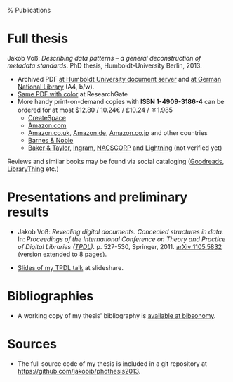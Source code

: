 % Publications

# Full thesis

Jakob Voß: *Describing data patterns – a general deconstruction of metadata standards*.
PhD thesis, Humboldt-University Berlin, 2013.

* Archived PDF [at Humboldt University document server](http://edoc.hu-berlin.de/dissertationen/voss-jakob-2013-05-31/) 
  and [at German National Library](http://d-nb.info/1041284497) (A4, b/w).
* [Same PDF with color](https://www.researchgate.net/publication/255711288_Describing_Data_Patterns._A_general_deconstruction_of_metadata_standards) at ResearchGate
* More handy print-on-demand copies with **ISBN 1-4909-3186-4** can be ordered for at most $12.80 / 10.24€ / £10.24 / ￥1.985
    * [CreateSpace](https://www.createspace.com/4351505)
    * [Amazon.com](http://amzn.com/1490931864)
    * [Amazon.co.uk](http://amazon.co.uk/dp/1490931864/),
      [Amazon.de](http://amazon.de/dp/1490931864/),
      [Amazon.co.jp](http://www.amazon.co.jp/dp/1490931864) and other countries
    * [Barnes & Noble](http://www.barnesandnoble.com/w/describing-data-patterns-jakob-voss/1116359218?ean=9781490931869)
    * [Baker & Taylor](http://www.btol.com/), 
      [Ingram](http://www.ingramcontent.com/),
      [NACSCORP](http://www.nacscorp.com/) and
      [Lightning](https://www.lightningsource.com/) (not verified yet)
 
Reviews and similar books may be found via social cataloging 
([Goodreads](http://www.goodreads.com/author/show/7219532.Jakob_Voss),
[LibraryThing](http://www.librarything.com/work/14305996) etc.)

# Presentations and preliminary results

* Jakob Voß: *Revealing digital documents. Concealed structures in data.* 
  In: *Proceedings of the International Conference on Theory and Practice of Digital Libraries ([TPDL](http://www.tpdl2011.org/)).* 
  p\. 527-530, Springer, 2011. 
  [arXiv:1105.5832](http://arxiv.org/abs/1105.5832) (version extended to 8 pages).

* [Slides of my TPDL talk](http://www.slideshare.net/nichtich/revealing-digital-documents-concealed-structures-in-data) at slideshare.

# Bibliographies

* A working copy of my thesis' bibliography is [available at bibsonomy](http://www.bibsonomy.org/user/voj).
 
# Sources

* The full source code of my thesis is included in a git repository at
  <https://github.com/jakobib/phdthesis2013>.

